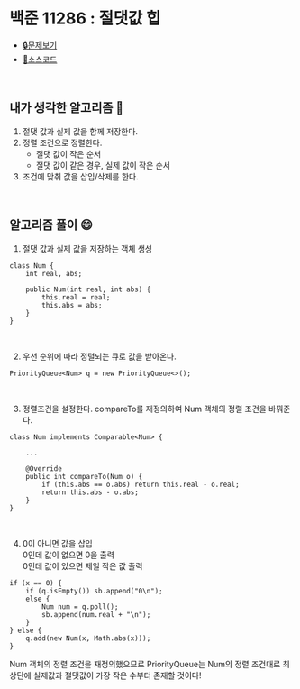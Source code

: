 # 백준 11286 : 절댓값 힙

* [🔒문제보기](#https://www.acmicpc.net/problem/11286)
* [🔑소스코드](#https://github.com/happ-in/algorithm/blob/main/BOJ/%5BBOJ%5D11286_%EC%A0%88%EB%8C%93%EA%B0%92%20%ED%9E%99/BOJ11286.java)

<br/>

## 내가 생각한 알고리즘 🤔 
1. 절댓 값과 실제 값을 함께 저장한다.
2. 정렬 조건으로 정렬한다.
    * 절댓 값이 작은 순서
    * 절댓 값이 같은 경우, 실제 값이 작은 순서
3. 조건에 맞춰 값을 삽입/삭제를 한다.

<br/>

## 알고리즘 풀이 😄
1. 절댓 값과 실제 값을 저장하는 객체 생성
```{.java}
class Num {
    int real, abs;

    public Num(int real, int abs) {
        this.real = real;
        this.abs = abs;
    }
}
```

<br/>

2. 우선 순위에 따라 정렬되는 큐로 값을 받아온다.
```{.java}
PriorityQueue<Num> q = new PriorityQueue<>();
```

<br/>

3. 정렬조건을 설정한다.
    compareTo를 재정의하여 Num 객체의 정렬 조건을 바꿔준다.

```{.java}
class Num implements Comparable<Num> {

    ...

    @Override
    public int compareTo(Num o) {
        if (this.abs == o.abs) return this.real - o.real;
        return this.abs - o.abs;
    }
}
```

<br/>

4. 0이 아니면 값을 삽입  
    0인데 값이 없으면 0을 출력  
    0인데 값이 있으면 제일 작은 값 출력

```{.java}
if (x == 0) {
    if (q.isEmpty()) sb.append("0\n");
    else {
        Num num = q.poll();
        sb.append(num.real + "\n");
    }
} else {
    q.add(new Num(x, Math.abs(x)));
}
```
Num 객체의 정렬 조건을 재정의했으므로 PriorityQueue는 Num의 정렬 조건대로 최상단에 실제값과 절댓값이 가장 작은 수부터 존재할 것이다!

